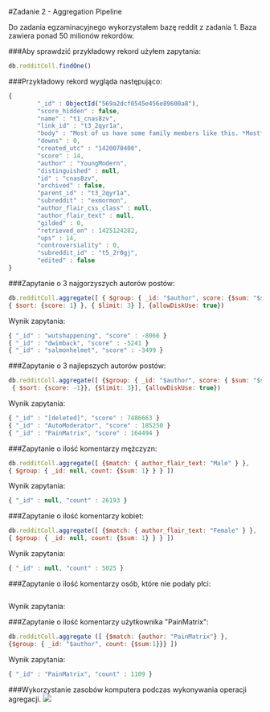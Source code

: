 #Zadanie 2 - Aggregation Pipeline

Do zadania egzaminacyjnego wykorzystałem bazę reddit z zadania 1. Baza zawiera ponad 50 milionów rekordów.

###Aby sprawdzić przykładowy rekord użyłem zapytania:
```js
db.redditColl.findOne()
```

###Przykładowy rekord wygląda następująco: 
```js
{
        "_id" : ObjectId("569a2dcf0545e456e89600a8"),
        "score_hidden" : false,
        "name" : "t1_cnas8zv",
        "link_id" : "t3_2qyr1a",
        "body" : "Most of us have some family members like this. *Most* of my family is like this. ",
        "downs" : 0,
        "created_utc" : "1420070400",
        "score" : 14,
        "author" : "YoungModern",
        "distinguished" : null,
        "id" : "cnas8zv",
        "archived" : false,
        "parent_id" : "t3_2qyr1a",
        "subreddit" : "exmormon",
        "author_flair_css_class" : null,
        "author_flair_text" : null,
        "gilded" : 0,
        "retrieved_on" : 1425124282,
        "ups" : 14,
        "controversiality" : 0,
        "subreddit_id" : "t5_2r0gj",
        "edited" : false
}
```

###Zapytanie o 3 najgorzyszych autorów postów: 
```js
db.redditColl.aggregate([ { $group: { _id: "$author", score: {$sum: "$score" } } },
{ $sort: {score: 1} }, { $limit: 3} ], {allowDiskUse: true})
```

Wynik zapytania:
```js
{ "_id" : "wutshappening", "score" : -8066 }
{ "_id" : "dwimback", "score" : -5241 }
{ "_id" : "salmonhelmet", "score" : -3499 }
```


###Zapytanie o 3 najlepszych autorów postów:
```js
db.redditColl.aggregate([ {$group: { _id: "$author", score: { $sum: "$score"} } },
 { $sort: {score: -1}}, {$limit: 3}], {allowDiskUse: true})
```

Wynik zapytania:
```js
{ "_id" : "[deleted]", "score" : 7486663 }
{ "_id" : "AutoModerator", "score" : 185250 }
{ "_id" : "PainMatrix", "score" : 164494 }
```

###Zapytanie o ilość komentarzy mężczyzn: 
```js
db.redditColl.aggregate([ {$match: { author_flair_text: "Male" } }, 
{ $group: { _id: null, count: {$sum: 1} } } ])
```

Wynik zapytania: 
```js
{ "_id" : null, "count" : 26193 }
```


###Zapytanie o ilość komentarzy kobiet:
```js
db.redditColl.aggregate([ {$match: { author_flair_text: "Female" } }, 
{ $group: { _id: null, count: {$sum: 1} } } ])
```


Wynik zapytania:
```js
{ "_id" : null, "count" : 5025 }
```

###Zapytanie o ilość komentarzy osób, które nie podały płci:
```js

```

Wynik zapytania: 

###Zapytanie o ilość komentarzy użytkownika "PainMatrix": 

```js
db.redditColl.aggregate ([ {$match: {author: "PainMatrix"} }, 
{$group: { _id: "$author", count: {$sum:1}}} ])
```

Wynik zapytania: 
```js
{ "_id" : "PainMatrix", "count" : 1109 }
```

###Wykorzystanie zasobów komputera podczas wykonywania operacji agregacji.
![](http://i.imgur.com/xWgWm85.jpg)
